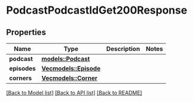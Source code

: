# PodcastPodcastIdGet200Response

## Properties

Name | Type | Description | Notes
------------ | ------------- | ------------- | -------------
**podcast** | [**models::Podcast**](Podcast.md) |  | 
**episodes** | [**Vec<models::Episode>**](Episode.md) |  | 
**corners** | [**Vec<models::Corner>**](Corner.md) |  | 

[[Back to Model list]](../README.md#documentation-for-models) [[Back to API list]](../README.md#documentation-for-api-endpoints) [[Back to README]](../README.md)


